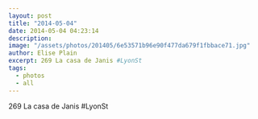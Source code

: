 ```yaml
---
layout: post
title: "2014-05-04"
date: 2014-05-04 04:23:14
description: 
image: "/assets/photos/201405/6e53571b96e90f477da679f1fbbace71.jpg"
author: Elise Plain
excerpt: 269 La casa de Janis #LyonSt
tags: 
  - photos
  - all
---
```


269 La casa de Janis #LyonSt
<p></p>
